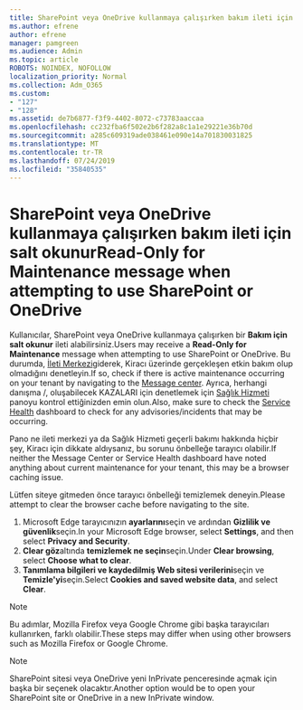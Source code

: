```yaml
---
title: SharePoint veya OneDrive kullanmaya çalışırken bakım ileti için salt okunur
ms.author: efrene
author: efrene
manager: pamgreen
ms.audience: Admin
ms.topic: article
ROBOTS: NOINDEX, NOFOLLOW
localization_priority: Normal
ms.collection: Adm_O365
ms.custom:
- "127"
- "128"
ms.assetid: de7b6877-f3f9-4402-8072-c73783aaccaa
ms.openlocfilehash: cc232fba6f502e2b6f282a8c1a1e29221e36b70d
ms.sourcegitcommit: a285c609319ade038461e090e14a701830031825
ms.translationtype: MT
ms.contentlocale: tr-TR
ms.lasthandoff: 07/24/2019
ms.locfileid: "35840535"
---
```

# <a name="read-only-for-maintenance-message-when-attempting-to-use-sharepoint-or-onedrive"></a><span data-ttu-id="fd1ec-102">SharePoint veya OneDrive kullanmaya çalışırken bakım ileti için salt okunur</span><span class="sxs-lookup"><span data-stu-id="fd1ec-102">Read-Only for Maintenance message when attempting to use SharePoint or OneDrive</span></span>

<span data-ttu-id="fd1ec-103">Kullanıcılar, SharePoint veya OneDrive kullanmaya çalışırken bir **Bakım için salt okunur** ileti alabilirsiniz.</span><span class="sxs-lookup"><span data-stu-id="fd1ec-103">Users may receive a **Read-Only for Maintenance** message when attempting to use SharePoint or OneDrive.</span></span>  <span data-ttu-id="fd1ec-104">Bu durumda, [İleti Merkezi](https://portal.office.com/adminportal/home#/MessageCenter)giderek, Kiracı üzerinde gerçekleşen etkin bakım olup olmadığını denetleyin.</span><span class="sxs-lookup"><span data-stu-id="fd1ec-104">If so, check if there is active maintenance occurring on your tenant by navigating to the [Message center](https://portal.office.com/adminportal/home#/MessageCenter).</span></span> <span data-ttu-id="fd1ec-105">Ayrıca, herhangi danışma /, oluşabilecek KAZALARI için denetlemek için [Sağlık Hizmeti](https://portal.office.com/adminportal/home#/servicehealth) panoyu kontrol ettiğinizden emin olun.</span><span class="sxs-lookup"><span data-stu-id="fd1ec-105">Also, make sure to check the [Service Health](https://portal.office.com/adminportal/home#/servicehealth) dashboard to check for any advisories/incidents that may be occurring.</span></span>

<span data-ttu-id="fd1ec-106">Pano ne ileti merkezi ya da Sağlık Hizmeti geçerli bakımı hakkında hiçbir şey, Kiracı için dikkate aldıysanız, bu sorunu önbelleğe tarayıcı olabilir.</span><span class="sxs-lookup"><span data-stu-id="fd1ec-106">If neither the Message Center or Service Health dashboard have noted anything about current maintenance for your tenant, this may be a browser caching issue.</span></span>

<span data-ttu-id="fd1ec-107">Lütfen siteye gitmeden önce tarayıcı önbelleği temizlemek deneyin.</span><span class="sxs-lookup"><span data-stu-id="fd1ec-107">Please attempt to clear the browser cache before navigating to the site.</span></span>

1. <span data-ttu-id="fd1ec-108">Microsoft Edge tarayıcınızın **ayarlarını**seçin ve ardından **Gizlilik ve güvenlik**seçin.</span><span class="sxs-lookup"><span data-stu-id="fd1ec-108">In your Microsoft Edge browser, select **Settings**, and then select **Privacy and Security**.</span></span>
2. <span data-ttu-id="fd1ec-109">**Clear göz**altında **temizlemek ne seçin**seçin.</span><span class="sxs-lookup"><span data-stu-id="fd1ec-109">Under **Clear browsing**, select **Choose what to clear**.</span></span>
3. <span data-ttu-id="fd1ec-110">**Tanımlama bilgileri ve kaydedilmiş Web sitesi verilerini**seçin ve **Temizle'yi**seçin.</span><span class="sxs-lookup"><span data-stu-id="fd1ec-110">Select **Cookies and saved website data**, and select **Clear**.</span></span>

>[!Note] 
> <span data-ttu-id="fd1ec-111">Bu adımlar, Mozilla Firefox veya Google Chrome gibi başka tarayıcıları kullanırken, farklı olabilir.</span><span class="sxs-lookup"><span data-stu-id="fd1ec-111">These steps may differ when using other browsers such as Mozilla Firefox or Google Chrome.</span></span>

>[!Note] 
> <span data-ttu-id="fd1ec-112">SharePoint sitesi veya OneDrive yeni InPrivate penceresinde açmak için başka bir seçenek olacaktır.</span><span class="sxs-lookup"><span data-stu-id="fd1ec-112">Another option would be to open your SharePoint site or OneDrive in a new InPrivate window.</span></span>